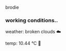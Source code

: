 brodie

<!--weather_start-->
### working conditions..

weather: broken clouds ☁️

temp: 10.44 °C 👕

<!--weather_end-->
